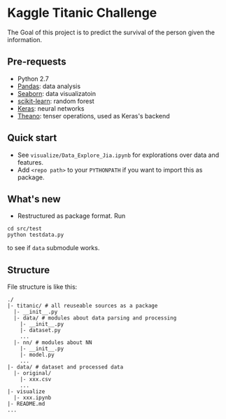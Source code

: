 # Kaggle Titanic Challenge

The Goal of this project is to predict the survival of the person given the information.

## Pre-requests
- Python 2.7
- [Pandas](http://pandas.pydata.org/): data analysis
- [Seaborn](https://stanford.edu/~mwaskom/software/seaborn/): data visualizatoin
- [scikit-learn](http://scikit-learn.org/): random forest
- [Keras](http://keras.io/): neural networks
- [Theano](https://github.com/Theano/Theano): tenser operations, used as Keras's backend

## Quick start
- See `visualize/Data_Explore_Jia.ipynb` for explorations over data and features.
- Add `<repo path>` to your `PYTHONPATH` if you want to import this as package.

## What's new
- Restructured as package format. 
Run 
```
cd src/test
python testdata.py
```
to see if `data` submodule works.

## Structure
File structure is like this:
```
./
|- titanic/ # all reuseable sources as a package
  |- __init__.py
  |- data/ # modules about data parsing and processing
    |- __init__.py
    |- dataset.py 
    ...
  |- nn/ # modules about NN
    |- __init__.py
    |- model.py
    ...
|- data/ # dataset and processed data
  |- original/
    |- xxx.csv
    ...
|- visualize
  |- xxx.ipynb
|- README.md
...
```
